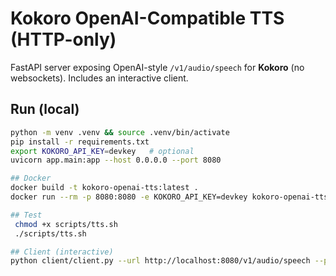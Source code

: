 # Kokoro OpenAI-Compatible TTS (HTTP-only)

FastAPI server exposing OpenAI-style `/v1/audio/speech` for **Kokoro** (no websockets). Includes an interactive client.

## Run (local)
```bash
python -m venv .venv && source .venv/bin/activate
pip install -r requirements.txt
export KOKORO_API_KEY=devkey   # optional
uvicorn app.main:app --host 0.0.0.0 --port 8080

## Docker 
docker build -t kokoro-openai-tts:latest .
docker run --rm -p 8080:8080 -e KOKORO_API_KEY=devkey kokoro-openai-tts:latest

## Test
 chmod +x scripts/tts.sh
 ./scripts/tts.sh

## Client (interactive)
python client/client.py --url http://localhost:8080/v1/audio/speech --play --api-key devkey
